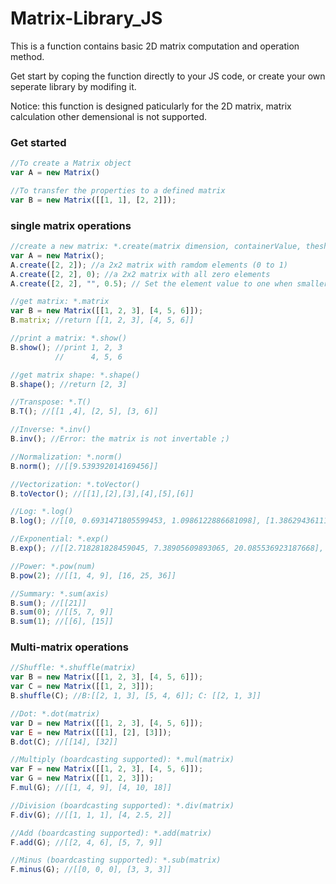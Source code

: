 # Matrix-Library_JS
This is a function contains basic 2D matrix computation and operation method. 

Get start by coping the function directly to your JS code, or create your own seperate library by modifing it.

Notice: this function is designed paticularly for the 2D matrix, matrix calculation other demensional is not supported.
### Get started 
```js
//To create a Matrix object
var A = new Matrix()

//To transfer the properties to a defined matrix
var B = new Matrix([[1, 1], [2, 2]]);
```
### single matrix operations
```js
//create a new matrix: *.create(matrix dimension, containerValue, theshold);
var A = new Matrix();
A.create([2, 2]); //a 2x2 matrix with ramdom elements (0 to 1)
A.create([2, 2], 0); //a 2x2 matrix with all zero elements
A.create([2, 2], "", 0.5); // Set the element value to one when smaller than 0.5 or to zero in contrast (for the drop-out)

//get matrix: *.matrix
var B = new Matrix([[1, 2, 3], [4, 5, 6]]);
B.matrix; //return [[1, 2, 3], [4, 5, 6]]

//print a matrix: *.show()
B.show(); //print 1, 2, 3
          //      4, 5, 6

//get matrix shape: *.shape()
B.shape(); //return [2, 3]

//Transpose: *.T()
B.T(); //[[1 ,4], [2, 5], [3, 6]]

//Inverse: *.inv()
B.inv(); //Error: the matrix is not invertable ;)

//Normalization: *.norm()
B.norm(); //[[9.539392014169456]]

//Vectorization: *.toVector()
B.toVector(); //[[1],[2],[3],[4],[5],[6]]

//Log: *.log()
B.log(); //[[0, 0.6931471805599453, 1.0986122886681098], [1.3862943611198906, 1.6094379124341003, 1.791759469228055]]

//Exponential: *.exp()
B.exp(); //[[2.718281828459045, 7.38905609893065, 20.085536923187668], [54.598150033144236, 148.4131591025766, 403.4287934927351]]

//Power: *.pow(num)
B.pow(2); //[[1, 4, 9], [16, 25, 36]]

//Summary: *.sum(axis)
B.sum(); //[[21]]
B.sum(0); //[[5, 7, 9]]
B.sum(1); //[[6], [15]]
```
### Multi-matrix operations
```js
//Shuffle: *.shuffle(matrix)
var B = new Matrix([[1, 2, 3], [4, 5, 6]]);
var C = new Matrix([[1, 2, 3]]);
B.shuffle(C); //B:[[2, 1, 3], [5, 4, 6]]; C: [[2, 1, 3]]

//Dot: *.dot(matrix)
var D = new Matrix([[1, 2, 3], [4, 5, 6]]);
var E = new Matrix([[1], [2], [3]]);
B.dot(C); //[[14], [32]]

//Multiply (boardcasting supported): *.mul(matrix)
var F = new Matrix([[1, 2, 3], [4, 5, 6]]);
var G = new Matrix([[1, 2, 3]]);
F.mul(G); //[[1, 4, 9], [4, 10, 18]]

//Division (boardcasting supported): *.div(matrix)
F.div(G); //[[1, 1, 1], [4, 2.5, 2]]

//Add (boardcasting supported): *.add(matrix)
F.add(G); //[[2, 4, 6], [5, 7, 9]]

//Minus (boardcasting supported): *.sub(matrix)
F.minus(G); //[[0, 0, 0], [3, 3, 3]]
